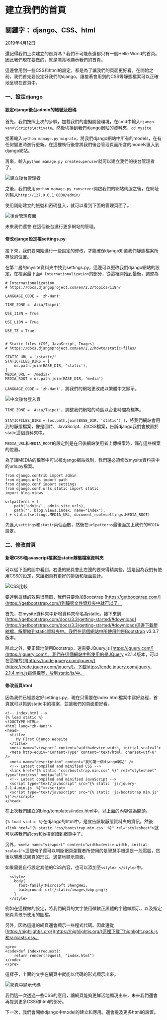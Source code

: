 # 建立我們的首頁
## 關鍵字： django、CSS、html

2019年4月12日

還記得我們上次建立的首頁嗎？我們不可能永遠都只有一個Hello World的首頁。因此我們現在要做的，就是漂亮地顯示我們的首頁。

這邊會用到一些CSS和html的設定，都是為了讓我們的頁面更好看。在開始之前，我們首先要設定好我們的django，讓接著會用到的CSS等靜態檔案可以正確地呈現在首頁中。

### 一、設定django

#### 設定django後台admin的帳號及密碼

首先，我們按照上次的步驟，加載我們的虛擬開發環境，在cmd中輸入`django-venv\Scripts\activate`。然後切換到我們django網站的資料夾，`cd mysite`

接著輸入`python manage.py migrate`，將我們django網站中所有的models，在有任何變更時進行更新。在這裡執行後會將我們後台管理頁面所含的models匯入到django網站。

再來，輸入`python manage.py createsuperuser`就可以建立我們的後台管理者了。

![建立後台管理者](https://github.com/yuanping24/yuanping24-django/blob/master/media/uploads/2019/04/12/cmd-createsuperuser.png)

之後，我們使用`python manage.py runserver`開啟我們的網站伺服之後，在網址列輸入`http://127.0.0.1:8000/admin/`

使用剛剛建立的帳號和密碼登入，就可以看到下面的管理頁面了。

![後台管理頁面](https://github.com/yuanping24/yuanping24-django/blob/master/media/uploads/2019/04/12/django-admin-page.png)

未來我們還會 在這個後台進行更多網站的管理。

#### 修改django設定檔settings.py

接下來，我們要開始進行一些設定的修改，才能確保django知道我們靜態檔案所存放的位置。

在第二層的mysite資料夾中找到settings.py，這邊可以更改我們django網站的設定。在檔案最下面`# Internationalization`的部分，從這裡開始到最後，調整為
```
# Internationalization
# https://docs.djangoproject.com/en/2.2/topics/i18n/

LANGUAGE_CODE = 'zh-Hant'

TIME_ZONE = 'Asia/Taipei'

USE_I18N = True

USE_L10N = True

USE_TZ = True


# Static files (CSS, JavaScript, Images)
# https://docs.djangoproject.com/en/2.2/howto/static-files/

STATIC_URL = '/static/'
STATICFILES_DIRS = [
    os.path.join(BASE_DIR, 'static'),
]
MEDIA_URL = '/media/'
MEDIA_ROOT = os.path.join(BASE_DIR, 'media')
```
`LANGUAGE_CODE = 'zh-Hant'`，將我們的網站更改成以繁體中文顯示。

![中文後台登入頁](https://github.com/yuanping24/yuanping24-django/blob/master/media/uploads/2019/04/12/django-admin-zh-tw-login.png)

`TIME_ZONE = 'Asia/Taipei'`，調整我們網站的時區以台北時間為標準。

`STATICFILES_DIRS = [os.path.join(BASE_DIR, 'static'),]`，將我們網站會用到的靜態檔案，像是圖片、JavaScript、和CSS檔案，告訴django我們會放置於static這個資料夾中。

`MEDIA_URL`和`MEDIA_ROOT`的設定則是在日後網站使用者上傳檔案時，儲存這些檔案的位置。

為了讓MEDIA的檔案中可以被django網站找到，我們還必須修改mysite資料夾中的urls.py檔案。
```
from django.contrib import admin
from django.urls import path
from django.conf import settings
from django.conf.urls.static import static
import blog.views

urlpatterns = [
    path('admin/', admin.site.urls),
    path("", blog.views.index, name="index"),
] + static(settings.MEDIA_URL, document_root=settings.MEDIA_ROOT)
```
先匯入`settings`和`static`兩個函數，然後在`urlpatterns`最後面加上我們的`MEDIA`設定。

### 二、修改首頁

#### 新增CSS和javascript檔案至static靜態檔案資料夾

可以從下面的圖中看到，右邊的網頁會比左邊的要來得精美些。這是因為我們有使用CSS的設定，來讓網頁有更好的排版和版面設計。

![CSS比較](https://github.com/yuanping24/yuanping24-django/blob/master/media/uploads/2019/04/12/css-comparison.png)

要達到這樣的效果很簡單，我們只要添加Bootstrap [https://getbootstrap.com/](https://getbootstrap.com/)到靜態文件資料夾中就可以了。

首先，在mysite資料夾中新增資料夾命名為static。接下來到[https://getbootstrap.com/docs/3.3/getting-started/#download](https://getbootstrap.com/docs/3.3/getting-started/#download)這邊下載壓縮檔，解壓縮到static資料夾中。我們在這個網站中所使用的是Bootstrap v3.3.7 版本。

除此之外，要正確地使用Bootstrap，還需要JQuery.js [https://jquery.com/](https://jquery.com/)。我們在這個網站中所使用的是JQuery v2.1.4版本，可以在這裡找到[https://code.jquery.com/jquery/](https://code.jquery.com/jquery/)。下載https://code.jquery.com/jquery-2.1.4.min.js這個檔案，放到static/js/中。

#### 修改首頁html

因為我們已經設定好settings.py，現在只需要在index.html檔案中寫好路徑，首頁就可以抓到static中的檔案，並讓我們的頁面更好看。

```
<!-- index.html -->
{% load static %}
<!DOCTYPE HTML>
<html lang="zh-Hant">
<head>
  <title>
     My First Django Website 
  </title>
  <meta name="viewport" content="width=device-width, initial-scale=1">
  <meta http-equiv="Content-Type" content="text/html; charset=utf-8" />
  <meta name="description" content="我的第一個django網站" />
  <!-- Latest compiled and minified CSS -->
  <link href="{% static 'css/bootstrap.min.css' %}" rel="stylesheet" type="text/css" media="all">
  <!-- Latest compiled and minified JavaScript -->
  <script type="text/javascript" src="{% static 'js/jquery-2.1.4.min.js' %}"></script>
  <script type="text/javascript" src="{% static 'js/bootstrap.min.js' %}"></script>
</head>
```

在上次我們建立的blog/templates/index.html中，以上面的內容做為開頭。

`{% load static %}`在django的html中，是宣告讀取靜態資料夾的資訊。然後`<link href="{% static 'css/bootstrap.min.css' %}" rel="stylesheet">`就可以將我們的css和js檔案讀到網頁中了。

另外，`<meta name="viewport" content="width=device-width, initial-scale=1">`這個句子還可以判斷網頁瀏覽者所使用的是智慧手機還是一般電腦，然後以響應式網頁的形式，適當地顯示頁面。

如果需要自行設定其他的CSS內容，也可以添加至`<style> </style>`中。

```
  <style>
    body{
      font-family:Microsoft JhengHei;
      background: url(/static/images/wbp.png);
    }
  </style>
```

例如在這裡做的設定，將我們網頁的文字使用微軟正黑體的字體做顯示，以及指定網頁背景所使用的圖檔。

另外，因為這邊的網頁還會顯示一些程式代碼。因此還從[https://highlightjs.org/](https://highlightjs.org/)這裡下載了highlight.pack.js和railcasts.css。

```
<pre>
<code>def index(request):
    return render(request, "index.html")
</code>
</pre>
```

這樣子，上面的文字在網頁中就能以代碼的形式顯示出來。

![網頁中顯示代碼](https://github.com/yuanping24/yuanping24-django/blob/master/media/uploads/2019/04/12/code-in-page.png)

我們這一次透過一些CSS的應用，讓網頁能夠更鮮活地顯現出來，未來我們還會再提到更多CSS和html的部分。

下一次，我們會開始django中model的建立和應用。還會提及更多html的設置。
